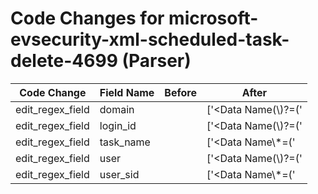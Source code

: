 # Code Changes for microsoft-evsecurity-xml-scheduled-task-delete-4699 (Parser)

| Code Change | Field Name | Before | After |
|-------------|------------|--------|-------|
| edit_regex_field | domain |  | ['<Data Name(\\)?=(\'|")SubjectDomainName(\'|")>(-|({domain}[^<]+?))<', '<Data Name\\*=(\'|")SubjectDomainName(\'|")>({domain}[^<]+)', 'Account Domain:\s*(NT AUTHORITY|-|({domain}\S+))\s+Logon ID:'] |
| edit_regex_field | login_id |  | ['<Data Name(\\)?=(\'|")SubjectLogonId(\'|")>(-|({login_id}[^<]+?))<', '<Data Name\\*=(\'|")SubjectLogonId(\'|")>({login_id}[^<]+)', 'Logon ID:\s*({login_id}\S+)\s+'] |
| edit_regex_field | task_name |  | ['<Data Name\\*=(\'|")TaskName(\'|")>({task_name}[^<]+)', 'Task Name:\s*(|-|({task_name}[^:]+?))\s*Task Content:'] |
| edit_regex_field | user |  | ['<Data Name(\\)?=(\'|")SubjectUserName(\'|")>(-|({user}[\w\.\-\!\#\^\~]{1,40}\$?))<', '<Data Name\\*=(\'|")SubjectUserName(\'|")>({user}[\w\.\-\!\#\^\~]{1,40}\$?)', 'Account Name:\s*(LOCAL SERVICE|-|({user}[\w\.\-\!\#\^\~]{1,40}\$?))\s+Account Domain:'] |
| edit_regex_field | user_sid |  | ['<Data Name\\*=(\'|")SubjectUserSid(\'|")>({user_sid}[^<]+)', '<Security UserID(\\)?=(\'|")({user_sid}[^\'"]+)', 'Security ID:\s*({user_sid}\S+)\s+Account Name:'] |
